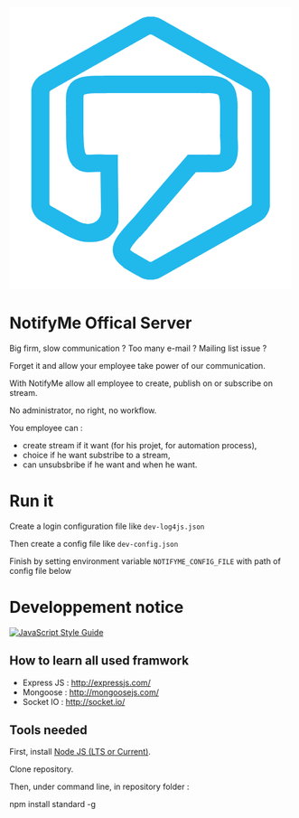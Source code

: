 ![NotifyMe logo](https://raw.githubusercontent.com/bubulemaster/notifyme/master/public/logo.png)

# NotifyMe Offical Server

Big firm, slow communication ? Too many e-mail ? Mailing list issue ?

Forget it and allow your employee take power of our communication.

With NotifyMe allow all employee to create, publish on or subscribe on stream.

No administrator, no right, no workflow.

You employee can :
 * create stream if it want (for his projet, for automation process),
 * choice if he want substribe to a stream,
 * can unsubsbribe if he want and when he want.

# Run it

Create a login configuration file like ```dev-log4js.json```

Then create a config file like ```dev-config.json```

Finish by setting environment variable ```NOTIFYME_CONFIG_FILE``` with path of config file below

# Developpement notice

[![JavaScript Style Guide](https://cdn.rawgit.com/feross/standard/master/badge.svg)](https://github.com/feross/standard)

## How to learn all used framwork

 * Express JS : http://expressjs.com/
 * Mongoose   : http://mongoosejs.com/
 * Socket IO  : http://socket.io/

## Tools needed

First, install [Node JS (LTS or Current)](https://nodejs.org/en/).

Clone repository.

Then, under command line, in repository folder :

   npm install standard -g

